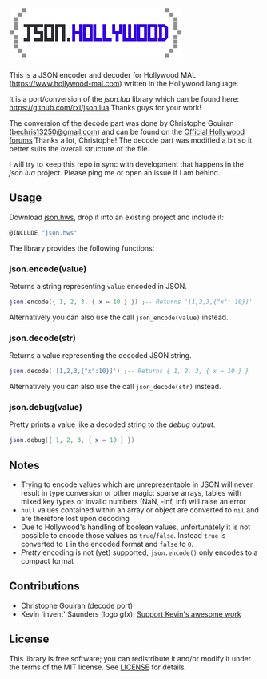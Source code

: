 # ![json.hollywood](json_hollywood_logo.png)

This is a JSON encoder and decoder for Hollywood MAL (<https://www.hollywood-mal.com>) written in the Hollywood language.

It is a port/conversion of the *json.lua* library which can be found here: <https://github.com/rxi/json.lua> Thanks guys for your work!

The conversion of the decode part was done by Christophe Gouiran (bechris13250@gmail.com) and can be found on the [Official Hollywood forums](https://forums.hollywood-mal.com/viewtopic.php?f=22&t=2004&p=11417&hilit=json&sid=bccabff76b4d2f79365092f880330a62#p11232) Thanks a lot, Christophe!
The decode part was modified a bit so it better suits the overall structure of the file.

I will try to keep this repo in sync with development that happens in the *json.lua* project. Please ping me or open an issue if I am behind.

## Usage

Download [json.hws](json.hws?raw=1), drop it into an existing project and include it:

```lua
@INCLUDE "json.hws"
```

The library provides the following functions:

### json.encode(value)

Returns a string representing `value` encoded in JSON.

```lua
json.encode({ 1, 2, 3, { x = 10 } }) ;-- Returns '[1,2,3,{"x": 10}]'
```

Alternatively you can also use the call `json_encode(value)` instead.

### json.decode(str)

Returns a value representing the decoded JSON string.

```lua
json.decode('[1,2,3,{"x":10}]') ;-- Returns { 1, 2, 3, { x = 10 } }
```

Alternatively you can also use the call `json_decode(str)` instead.

### json.debug(value)

Pretty prints a value like a decoded string to the *debug output*.

```lua
json.debug({ 1, 2, 3, { x = 10 } })
```

## Notes

* Trying to encode values which are unrepresentable in JSON will never result
  in type conversion or other magic: sparse arrays, tables with mixed key types
  or invalid numbers (NaN, -inf, inf) will raise an error
* `null` values contained within an array or object are converted to `nil` and
  are therefore lost upon decoding
* Due to Hollywood's handling of boolean values, unfortunately it is not possible to encode those values as `true`/`false`. Instead `true` is converted to `1` in the encoded format and `false` to `0`.
* *Pretty* encoding is not (yet) supported, `json.encode()` only encodes to a compact format

## Contributions

* Christophe Gouiran (decode port)
* Kevin 'invent' Saunders (logo gfx): [Support Kevin's awesome work](https://www.patreon.com/KevinSaunders)

## License
This library is free software; you can redistribute it and/or modify it under
the terms of the MIT license. See [LICENSE](LICENSE) for details.
